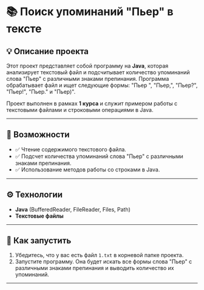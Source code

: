 # 📚 Поиск упоминаний "Пьер" в тексте

## 💡 Описание проекта

Этот проект представляет собой программу на **Java**, которая анализирует текстовый файл и подсчитывает количество упоминаний слова "Пьер" с различными знаками препинания. Программа обрабатывает файл и ищет следующие формы: "Пьер ", "Пьер,", "Пьер?", "Пьер!", "Пьер." и "Пьер)".

Проект выполнен в рамках **1 курса** и служит примером работы с текстовыми файлами и строковыми операциями в Java.

---

## 🔧 Возможности

- ✅ Чтение содержимого текстового файла.
- ✅ Подсчет количества упоминаний слова "Пьер" с различными знаками препинания.
- ✅ Использование методов работы со строками в Java.

---

## ⚙️ Технологии

- **Java** (BufferedReader, FileReader, Files, Path)
- **Текстовые файлы**

---

## 🚀 Как запустить

1. Убедитесь, что у вас есть файл `1.txt` в корневой папке проекта.
2. Запустите программу. Она будет искать все формы слова "Пьер" с различными знаками препинания и выводить количество их упоминаний.

---


